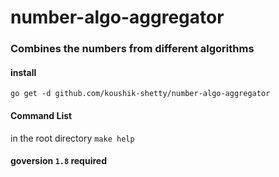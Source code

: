 # number-algo-aggregator
### Combines the numbers from different algorithms

#### install
```go get -d github.com/koushik-shetty/number-algo-aggregator```

#### Command List
in the root directory
```make help```

#### goversion `1.8` required
